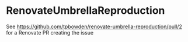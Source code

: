 # RenovateUmbrellaReproduction

See https://github.com/tpbowden/renovate-umbrella-reproduction/pull/2 for a Renovate PR creating the issue
